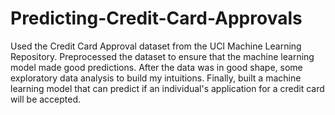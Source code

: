 # Predicting-Credit-Card-Approvals
Used the Credit Card Approval dataset from the UCI Machine Learning Repository.
Preprocessed the dataset to ensure that the machine learning model made good predictions.
After the data was in good shape, some exploratory data analysis to build my intuitions.
Finally, built a machine learning model that can predict if an individual's application for a credit card will be accepted.
